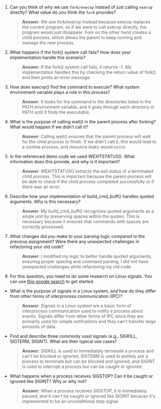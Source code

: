 1. Can you think of why we use `fork/execvp` instead of just calling `execvp` directly? What value do you think the `fork` provides?

    > **Answer**: We use fork/execvp instead because execvp replaces the current program, so if we were to call execvp directly, the program would just disappear. Fork on the other hand creates a child process, which allows the parent to keep running and manage the new process.

2. What happens if the fork() system call fails? How does your implementation handle this scenario?

    > **Answer**: If the fork() system call fails, it returns -1. My implementation handles this by checking the return value of fork() and then prints an error message.  

3. How does execvp() find the command to execute? What system environment variable plays a role in this process?

    > **Answer**: It looks for the command in the directories listed in the PATH environment variable, and it goes through each directory in PATH until it finds the executable. 

4. What is the purpose of calling wait() in the parent process after forking? What would happen if we didn’t call it?

    > **Answer**: Calling wait() ensures that the parent process will wait for the child process to finish. If we didn't call it, this would lead to a zombie process, and resource leaks would occur. 

5. In the referenced demo code we used WEXITSTATUS(). What information does this provide, and why is it important?

    > **Answer**: WEXITSTATUS() extracts the exit status of a terminated child process. This is important because the parent process will be able to check if the child process completed successfully or if there was an error. 

6. Describe how your implementation of build_cmd_buff() handles quoted arguments. Why is this necessary?

    > **Answer**: My build_cmd_buff() recognizes quoted arguments as a single unit by preserving spaces within the quotes. This is necessary because it ensures that commands with spaces are correctly processed.  

7. What changes did you make to your parsing logic compared to the previous assignment? Were there any unexpected challenges in refactoring your old code?

    > **Answer**: I modified my logic to better handle quoted arguments, ensuring proper spacing and command parsing. I did not have unexpected challenges while refactoring my old code. 

8. For this quesiton, you need to do some research on Linux signals. You can use [this google search](https://www.google.com/search?q=Linux+signals+overview+site%3Aman7.org+OR+site%3Alinux.die.net+OR+site%3Atldp.org&oq=Linux+signals+overview+site%3Aman7.org+OR+site%3Alinux.die.net+OR+site%3Atldp.org&gs_lcrp=EgZjaHJvbWUyBggAEEUYOdIBBzc2MGowajeoAgCwAgA&sourceid=chrome&ie=UTF-8) to get started.

- What is the purpose of signals in a Linux system, and how do they differ from other forms of interprocess communication (IPC)?

    > **Answer**: Signals in a Linux system are a basic form of interprocess communication used to notify a process about events. Signals differ from other forms of IPC since they are primarily used for simple notifcations and they can't transfer large amounts of data. 

- Find and describe three commonly used signals (e.g., SIGKILL, SIGTERM, SIGINT). What are their typical use cases?

    > **Answer**: SIGKILL is used to immediately terminate a process and can't be blocked or ignored, SIGTERM is used to politely ask a process to terminate but can be blocked and ignored, and SIGINT is used to interrupt a process but can be caught or ignored.

- What happens when a process receives SIGSTOP? Can it be caught or ignored like SIGINT? Why or why not?

    > **Answer**: When a process receives SIGSTOP, it is immediately paused, and it can't be caught or ignored like SIGINT because it's implemented to be an unconditional stop signal. 
